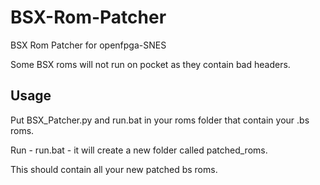 # BSX-Rom-Patcher
BSX Rom Patcher for openfpga-SNES

Some BSX roms will not run on pocket as they contain bad headers.

## Usage

Put BSX_Patcher.py and run.bat in your roms folder that contain your .bs roms.

Run - run.bat - it will create a new folder called patched_roms.

This should contain all your new patched bs roms.
